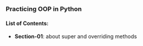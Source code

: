 ### Practicing OOP in Python

#### List of Contents:
- **Section-01**: about super and overriding methods